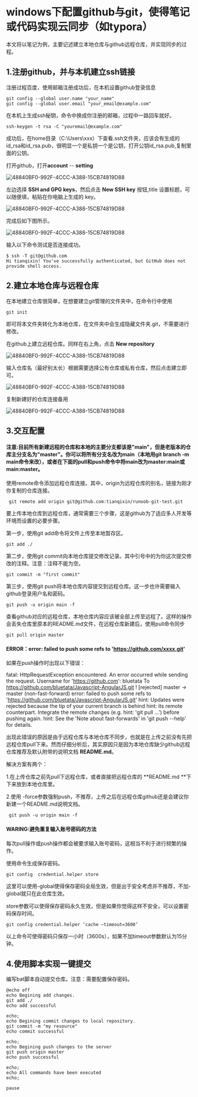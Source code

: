 # windows下配置github与git，使得笔记或代码实现云同步（如typora）

本文将以笔记为例，主要记述建立本地仓库与github远程仓库，并实现同步的过程。

## 1.注册github，并与本机建立ssh链接

注册过程百度，使用邮箱注册成功后，在本机设置github登录信息

```
git config --global user.name "your_name"
git config --global user.email "your_email@example.com"
```

在本机上生成ssh秘钥，命令中换成你注册的邮箱，过程中一路回车就好。

```
ssh-keygen -t rsa -C "youremail@example.com"
```

成功后，在home目录（C:\Users\xxx）下查看.ssh文件夹，应该会有生成的id_rsa和id_rsa.pub，很明显一个是私钥一个是公钥，打开公钥id_rsa.pub,复制里面的公钥。

打开github，打开**account** -- **setting**

![48840BF0-992F-4CCC-A388-15CB74819D88](image/48840BF0-992F-4CCC-A388-15CB74819D88.jpg)

左边选择 **SSH and GPG keys**，然后点击 **New SSH key** 按钮,title 设置标题，可以随便填，粘贴在你电脑上生成的 key。

![48840BF0-992F-4CCC-A388-15CB74819D88](image/48840BF0-992F-4CCC-A388-15CB74819D88-1594977854159.jpg)

完成后如下图所示。

![48840BF0-992F-4CCC-A388-15CB74819D88](image/48840BF0-992F-4CCC-A388-15CB74819D88-1594977898757.jpg)

输入以下命令测试是否连接成功。

```
$ ssh -T git@github.com
Hi tianqixin! You've successfully authenticated, but GitHub does not provide shell access.
```



## 2.建立本地仓库与远程仓库

在本地建立仓库很简单，在想要建立git管理的文件夹中，在命令行中使用

```
git init
```

即可将本文件夹转化为本地仓库，在文件夹中会生成隐藏文件夹.git，不需要进行修改。

在github上建立远程仓库。同样在右上角，点击 **New repository**

![48840BF0-992F-4CCC-A388-15CB74819D88](image/48840BF0-992F-4CCC-A388-15CB74819D88-1594978434972.jpg)

输入仓库名（最好别太长）根据需要选择公有仓库或私有仓库，然后点击建立即可。

![48840BF0-992F-4CCC-A388-15CB74819D88](image/48840BF0-992F-4CCC-A388-15CB74819D88-1594978520906.jpg)

复制新建好的仓库连接备用

![48840BF0-992F-4CCC-A388-15CB74819D88](image/20220212002109.png)

## 3.交互配置
#### 注意:目前所有新建远程的仓库和本地的主要分支都该是"main"，但是老版本的仓库主分支名为"master"。你可以将所有分支名改为main（本地用git branch -m main命令来改），或者在下面的pull和push命令中将main改为master:main或main:master。

使用remote命令添加远程仓库连接。其中，origin为远程仓库的别名，链接为刚才你复制的仓库连接。

```
 git remote add origin git@github.com:tianqixin/runoob-git-test.git
```

要上传本地仓库到远程仓库，通常需要三个步骤，这是github为了适应多人开发等环境而设置的必要步骤。

第一步，使用git add命令将文件上传至本地暂存区。

```
git add ./
```

第二步，使用git commit向本地仓库提交修改记录。其中引号中的为你这次提交修改的注释。注意：注释不能为空。

```
git commit -m "first commit"
```

第三步，使用git push将本地仓库内容提交到远程仓库。这一步也许需要输入github登录用户名和密码。

```
git push -u origin main -f
```

查看github对应的远程仓库，本地仓库内容应该被全部上传至远程了。这样的操作会丢失仓库里原本的README.md文件，在远程仓库新建后，使用pull命令同步

```
git pull origin master
```


#### ERROR：error: failed to push some refs to 'https://github.com/xxxx.git'

如果在push操作时出现以下错误：

fatal: HttpRequestException encountered.
An error occurred while sending the request.
Username for 'https://github.com': bluetata
To https://github.com/bluetata/Javascript-AngularJS.git
! [rejected] master -> master (non-fast-forward)
error: failed to push some refs to 'https://github.com/bluetata/Javascript-AngularJS.git'
hint: Updates were rejected because the tip of your current branch is behind
hint: its remote counterpart. Integrate the remote changes (e.g.
hint: 'git pull ...') before pushing again.
hint: See the 'Note about fast-forwards' in 'git push --help' for details.

出现此错误的原因是由于远程仓库与本地仓库不同步，也就是在上传之前没有先把远程仓库pull下来。然而仔细分析后，其实原因只是因为本地仓库缺少github远程仓库推荐及默认附带的说明文档 **README.md**。

解决方案有两个：

1.在上传仓库之前先pull下远程仓库，或者直接把远程仓库的 **README.md **下下来放到本地仓库里。

2.使用 -force参数强制push，不推荐，上传之后在远程仓库github还是会建议你新建一个README.md说明文档。

```
 git push -u origin main -f 
```

#### WARING:避免重复输入账号密码的方法

每次pull操作或push操作都会被要求输入账号密码，这相当不利于进行频繁的操作。

使用命令生成保存密码。

```
git config  credential.helper store
```

这里可以使用-global使得保存密码全局生效，但是出于安全考虑并不推荐，不加-global就只在此仓库生效。

store参数可以使得保存密码永久生效，但是如果你觉得这样不安全，可以设置密码保存时间。

```
git config credential.helper ‘cache –timeout=3600’
```

以上命令可使得密码只保存一小时（3600s），如果不加timeout参数默认为15分钟。

## 4.使用脚本实现一键提交

编写bat脚本自动提交仓库。注意：需要配置保存密码。

```
@echo off
echo Begining add changes.
git add ./
echo add successful

echo;
echo Begining commit changes to local repository.
git commit -m "my resource"
echo commit successful

echo;
echo Begining push changes to the server
git push origin master
echo push successful

echo;
echo All commands have been executed
echo;

pause
```

